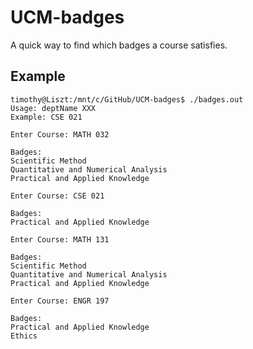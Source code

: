 # UCM-badges

A quick way to find which badges a course satisfies.

## Example
```console
timothy@Liszt:/mnt/c/GitHub/UCM-badges$ ./badges.out 
Usage: deptName XXX
Example: CSE 021

Enter Course: MATH 032

Badges:
Scientific Method
Quantitative and Numerical Analysis
Practical and Applied Knowledge

Enter Course: CSE 021

Badges:
Practical and Applied Knowledge

Enter Course: MATH 131

Badges:
Scientific Method
Quantitative and Numerical Analysis
Practical and Applied Knowledge

Enter Course: ENGR 197

Badges:
Practical and Applied Knowledge
Ethics
```
